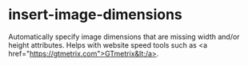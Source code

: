# insert-image-dimensions
Automatically specify image dimensions that are missing width and/or height attributes. Helps with website speed tools such as &lt;a href="https://gtmetrix.com">GTmetrix&lt;/a>.

